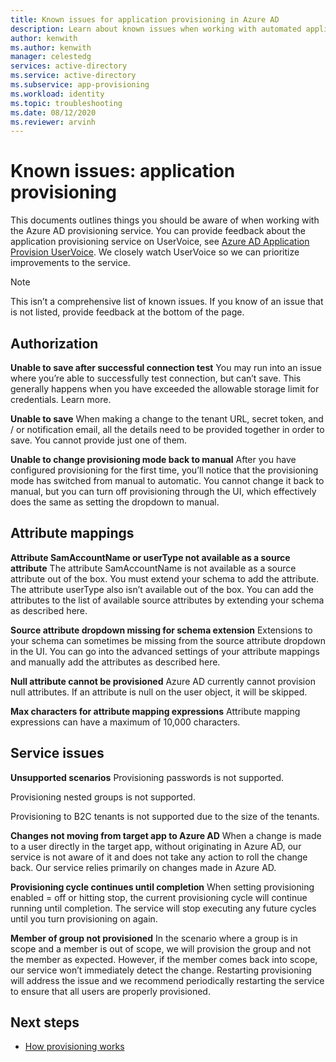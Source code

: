 ```yaml
---
title: Known issues for application provisioning in Azure AD
description: Learn about known issues when working with automated application provisioning in Azure AD.
author: kenwith
ms.author: kenwith
manager: celestedg
services: active-directory
ms.service: active-directory
ms.subservice: app-provisioning
ms.workload: identity
ms.topic: troubleshooting
ms.date: 08/12/2020
ms.reviewer: arvinh
---
```


# Known issues: application provisioning
This documents outlines things you should be aware of when working with the Azure AD provisioning service. You can provide feedback about the application provisioning service on UserVoice, see [Azure AD Application Provision UserVoice](#). We closely watch UserVoice so we can prioritize improvements to the service. 

> [!NOTE]
> This isn’t a comprehensive list of known issues. If you know of an issue that is not listed, provide feedback at the bottom of the page.

## Authorization 

**Unable to save after successful connection test**
You may run into an issue where you’re able to successfully test connection, but can’t save. This generally happens when you have exceeded the allowable storage limit for credentials. Learn more.  

**Unable to save**
When making a change to the tenant URL, secret token, and / or notification email, all the details need to be provided together in order to save. You cannot provide just one of them. 

**Unable to change provisioning mode back to manual**
After you have configured provisioning for the first time, you’ll notice that the provisioning mode has switched from manual to automatic. You cannot change it back to manual, but you can turn off provisioning through the UI, which effectively does the same as setting the dropdown to manual.  


## Attribute mappings 

**Attribute SamAccountName or userType not available as a source attribute**
The attribute SamAccountName is not available as a source attribute out of the box. You must extend your schema to add the attribute. The attribute userType also isn’t available out of the box. You can add the attributes to the list of available source attributes by extending your schema as described here.   

**Source attribute dropdown missing for schema extension**
Extensions to your schema can sometimes be missing from the source attribute dropdown in the UI. You can go into the advanced settings of your attribute mappings and manually add the attributes as described here. 

**Null attribute cannot be provisioned**
Azure AD currently cannot provision null attributes. If an attribute is null on the user object, it will be skipped. 

**Max characters for attribute mapping expressions**
Attribute mapping expressions can have a maximum of 10,000 characters. 


## Service issues 

**Unsupported scenarios**
Provisioning passwords is not supported. 

Provisioning nested groups is not supported. 

Provisioning to B2C tenants is not supported due to the size of the tenants. 

**Changes not moving from target app to Azure AD**
When a change is made to a user directly in the target app, without originating in Azure AD, our service is not aware of it and does not take any action to roll the change back. Our service relies primarily on changes made in Azure AD.  

**Provisioning cycle continues until completion**
When setting provisioning enabled = off or hitting stop, the current provisioning cycle will continue running until completion. The service will stop executing any future cycles until you turn provisioning on again.

**Member of group not provisioned**
In the scenario where a group is in scope and a member is out of scope, we will provision the group and not the member as expected. However, if the member comes back into scope, our service won’t immediately detect the change. Restarting provisioning will address the issue and we recommend periodically restarting the service to ensure that all users are properly provisioned.  


## Next steps
- [How provisioning works](how-provisioning-works.md)

